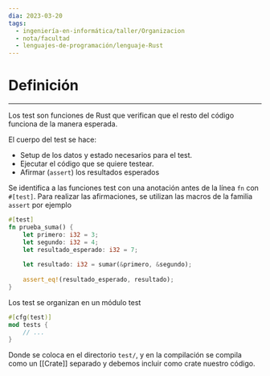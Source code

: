 ```yaml
---
dia: 2023-03-20
tags:
  - ingeniería-en-informática/taller/Organizacion
  - nota/facultad
  - lenguajes-de-programación/lenguaje-Rust
---
```

# Definición
---
Los test son funciones de Rust que verifican que el resto del código funciona de la manera esperada.

El cuerpo del test se hace:
* Setup de los datos y estado necesarios para el test.
* Ejecutar el código que se quiere testear.
* Afirmar (`assert`) los resultados esperados

Se identifica a las funciones test con una anotación antes de la línea `fn` con `#[test]`. Para realizar las afirmaciones, se utilizan las macros de la familia `assert` por ejemplo

``` rust
#[test]
fn prueba_suma() {
    let primero: i32 = 3;
    let segundo: i32 = 4;
    let resultado_esperado: i32 = 7;
  
    let resultado: i32 = sumar(&primero, &segundo);
  
    assert_eq!(resultado_esperado, resultado);
}
```

Los test se organizan en un módulo test
``` rust
#[cfg(test)]
mod tests {
	// ...
}
```

Donde se coloca en el directorio `test/`, y en la compilación se compila como un [[Crate]] separado y debemos incluir como crate nuestro código.